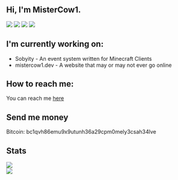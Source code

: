 ## Hi, I'm MisterCow1.

![](https://img.shields.io/badge/-java-orange?style=for-the-badge&logo=java&logoColor=white)
![](https://img.shields.io/badge/-typescipt-blue?style=for-the-badge&logo=typescript&logoColor=white)
![](https://img.shields.io/badge/-NextJs-black?logo=next.js&logoColor=white&style=for-the-badge)
![](https://img.shields.io/badge/-ReactJs-61DAFB?logo=react&logoColor=white&style=for-the-badge)

## I'm currently working on:
* Sobyity - An event system written for Minecraft Clients
* mistercow1.dev - A website that may or may not ever go online

## How to reach me:
You can reach me [here](https://www.youtube.com/watch?v=dQw4w9WgXcQ)

## Send me money
Bitcoin: bc1qvh86emu9x9utunh36a29cpm0mely3csah34lve

## Stats
![](https://github-readme-stats.vercel.app/api?username=MisterCow1&theme=dark) \
![](https://github-readme-stats.vercel.app/api/top-langs/?username=MisterCow1&theme=dark)
